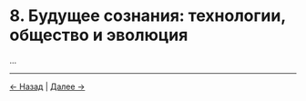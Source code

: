 # 8. Будущее сознания: технологии, общество и эволюция

...

---
<div class="navigation-links">
<a href="../07_Перспективы_и_этические_последствия/" class="nav-link prev-link">← Назад</a> | <a href="../09_Открытые_вопросы/" class="nav-link next-link">Далее →</a>
</div>
